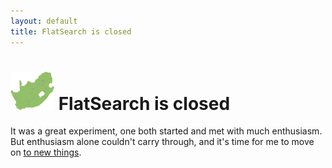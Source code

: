 ```yaml
---
layout: default
title: FlatSearch is closed
---
```


![FlatSearch SA](sa_map.png) FlatSearch is closed
============

It was a great experiment, one both started and met with much enthusiasm. But enthusiasm alone couldn't carry through, and it's time for me to move on [to new things](http://ironzebra.com).
